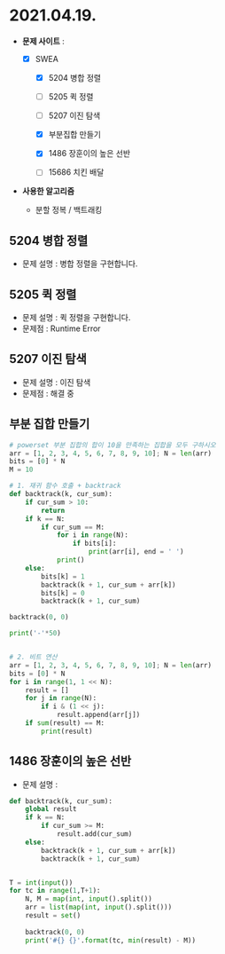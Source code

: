 # 2021.04.19.

- **문제 사이트** : 

  - [x] SWEA

    - [x] 5204 병합 정렬
    - [ ] 5205 퀵 정렬
    - [ ] 5207 이진 탐색
    - [x] 부분집합 만들기
    - [x] 1486 장훈이의 높은 선반
    - [ ] 15686 치킨 배달
    

- **사용한 알고리즘**

  - 분할 정복 / 백트래킹 




## 5204 병합 정렬

- 문제 설명 : 병합 정렬을 구현합니다.



## 5205 퀵 정렬

- 문제 설명 : 퀵 정렬을 구현합니다.
- 문제점 : Runtime Error



## 5207 이진 탐색

- 문제 설명 : 이진 탐색 
- 문제점 : 해결 중



## 부분 집합 만들기

```python
# powerset 부분 집합의 합이 10을 만족하는 집합을 모두 구하시오
arr = [1, 2, 3, 4, 5, 6, 7, 8, 9, 10]; N = len(arr)
bits = [0] * N
M = 10

# 1. 재귀 함수 호출 + backtrack
def backtrack(k, cur_sum):
    if cur_sum > 10:
        return
    if k == N:
        if cur_sum == M:
            for i in range(N):
                if bits[i]:
                    print(arr[i], end = ' ')
            print()
    else:
        bits[k] = 1
        backtrack(k + 1, cur_sum + arr[k])
        bits[k] = 0
        backtrack(k + 1, cur_sum)

backtrack(0, 0)

print('-'*50)


# 2. 비트 연산
arr = [1, 2, 3, 4, 5, 6, 7, 8, 9, 10]; N = len(arr)
bits = [0] * N
for i in range(1, 1 << N):
    result = []
    for j in range(N):
        if i & (1 << j):
            result.append(arr[j])
    if sum(result) == M:
        print(result)
```



## 1486 장훈이의 높은 선반

- 문제 설명 : 

```python
def backtrack(k, cur_sum):
    global result
    if k == N:
        if cur_sum >= M:
            result.add(cur_sum)
    else:
        backtrack(k + 1, cur_sum + arr[k])
        backtrack(k + 1, cur_sum)


T = int(input())
for tc in range(1,T+1):
    N, M = map(int, input().split())
    arr = list(map(int, input().split()))
    result = set()
    
    backtrack(0, 0)
    print('#{} {}'.format(tc, min(result) - M))
```

